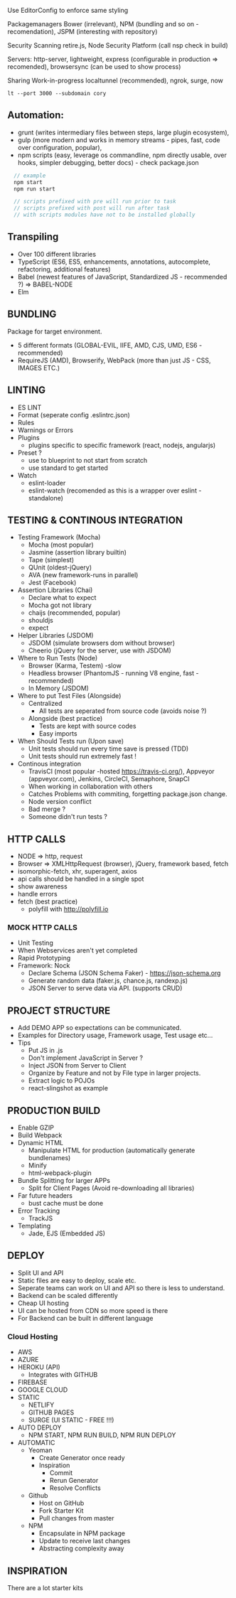 Use EditorConfig to enforce same styling

Packagemanagers
Bower (irrelevant), NPM (bundling and so on - recomendation), JSPM (interesting with repository)

Security Scanning
retire.js, Node Security Platform (call nsp check in build)

Servers:
http-server, lightweight, express (configurable in production => recomended), browsersync (can be used to show process)

Sharing Work-in-progress
localtunnel (recommended), ngrok, surge, now

```
lt --port 3000 --subdomain cory
```

## Automation:

- grunt (writes intermediary files between steps, large plugin ecosystem), 
- gulp (more modern and works in memory streams - pipes, fast, code over configuration, popular), 
- npm scripts (easy, leverage os commandline, npm directly usable, over hooks, simpler debugging, better docs) - check package.json

```Javascript
  // example
  npm start
  npm run start

  // scripts prefixed with pre will run prior to task
  // scripts prefixed with post will run after task
  // with scripts modules have not to be installed globally
```

## Transpiling

- Over 100 different libraries
- TypeScript (ES6, ES5, enhancements, annotations, autocomplete, refactoring, additional features)
- Babel (newest features of JavaScript, Standardized JS - recommended ?) => BABEL-NODE
- Elm

## BUNDLING

Package for target environment.

- 5 different formats (GLOBAL-EVIL, IIFE, AMD, CJS, UMD, ES6 - recommended)
- RequireJS (AMD), Browserify, WebPack (more than just JS - CSS, IMAGES ETC.)

## LINTING

- ES LINT
- Format (seperate config .eslintrc.json)
- Rules
- Warnings or Errors
- Plugins
  - plugins specific to specific framework (react, nodejs, angularjs)
- Preset ?
  - use to blueprint to not start from scratch
  - use standard to get started
- Watch
  - eslint-loader
  - eslint-watch (recomended as this is a wrapper over eslint - standalone)

## TESTING & CONTINOUS INTEGRATION

- Testing Framework (Mocha)
  - Mocha (most popular)
  - Jasmine (assertion library builtin)
  - Tape (simplest)
  - QUnit (oldest-jQuery)
  - AVA (new framework-runs in parallel)
  - Jest (Facebook)
- Assertion Libraries (Chai)
  - Declare what to expect
  - Mocha got not library
  - chaijs (recommended, popular)
  - shouldjs
  - expect
- Helper Libraries (JSDOM)
  - JSDOM (simulate browsers dom without browser)
  - Cheerio (jQuery for the server, use with JSDOM)
- Where to Run Tests (Node)
  - Browser (Karma, Testem) -slow
  - Headless browser (PhantomJS - running V8 engine, fast -recommended)
  - In Memory (JSDOM)
- Where to put Test Files (Alongside)
  - Centralized
    - All tests are seperated from source code (avoids noise ?)
  - Alongside (best practice)
    - Tests are kept with source codes
    - Easy imports
- When Should Tests run (Upon save)
  - Unit tests should run every time save is pressed (TDD)
  - Unit tests should run extremely fast !
- Continous integration
  - TravisCI (most popular -hosted https://travis-ci.org/), Appveyor (appveyor.com), Jenkins, CircleCI, Semaphore, SnapCI 
  - When working in collaboration with others
  - Catches Problems with commiting, forgetting package.json change.
  - Node version conflict
  - Bad merge ?
  - Someone didn't run tests ?

## HTTP CALLS

- NODE => http, request
- Browser => XMLHttpRequest (browser), jQuery, framework based, fetch
- isomorphic-fetch, xhr, superagent, axios
- api calls should be handled in a single spot
- show awareness
- handle errors
- fetch (best practice)
  - polyfill with http://polyfill.io

### MOCK HTTP CALLS

- Unit Testing
- When Webservices aren't yet completed
- Rapid Prototyping
- Framework: Nock
  - Declare Schema (JSON Schema Faker) - https://json-schema.org
  - Generate random data (faker.js, chance.js, randexp.js)
  - JSON Server to serve data via API. (supports CRUD)

## PROJECT STRUCTURE

- Add DEMO APP so expectations can be communicated.
- Examples for Directory usage, Framework usage, Test usage etc...
- Tips
  - Put JS in .js
  - Don't implement JavaScript in Server ? 
  - Inject JSON from Server to Client
  - Organize by Feature and not by File type in larger projects.
  - Extract logic to POJOs
  - react-slingshot as example


## PRODUCTION BUILD

- Enable GZIP
- Build Webpack
- Dynamic HTML
  - Manipulate HTML for production (automatically generate bundlenames)
  - Minify
  - html-webpack-plugin
- Bundle Splitting for larger APPs
  - Split for Client Pages (Avoid re-downloading all libraries)
- Far future headers
  - bust cache must be done
- Error Tracking
  - TrackJS
- Templating
  - Jade, EJS (Embedded JS)

## DEPLOY

- Split UI and API
- Static files are easy to deploy, scale etc.
- Seperate teams can work on UI and API so there is less to understand.
- Backend can be scaled differently
- Cheap UI hosting
- UI can be hosted from CDN so more speed is there
- For Backend can be built in different language

### Cloud Hosting

- AWS
- AZURE
- HEROKU (API)
  - Integrates with GITHUB
- FIREBASE
- GOOGLE CLOUD
- STATIC
  - NETLIFY
  - GITHUB PAGES
  - SURGE (UI STATIC - FREE !!!)
- AUTO DEPLOY
  - NPM START, NPM RUN BUILD, NPM RUN DEPLOY
- AUTOMATIC
  - Yeoman
    - Create Generator once ready
    - Inspiration
      - Commit
      - Rerun Generator
      - Resolve Conflicts
  - Github
    - Host on GitHub
    - Fork Starter Kit
    - Pull changes from master
  - NPM
    - Encapsulate in NPM package
    - Update to receive last changes
    - Abstracting complexity away

## INSPIRATION

There are a lot starter kits

